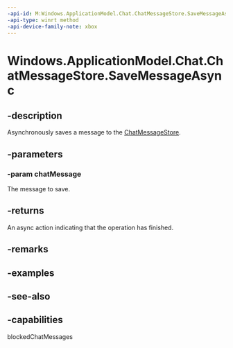 ```yaml
---
-api-id: M:Windows.ApplicationModel.Chat.ChatMessageStore.SaveMessageAsync(Windows.ApplicationModel.Chat.ChatMessage)
-api-type: winrt method
-api-device-family-note: xbox
---
```


<!-- Method syntax
public Windows.Foundation.IAsyncAction SaveMessageAsync(Windows.ApplicationModel.Chat.ChatMessage chatMessage)
-->

# Windows.ApplicationModel.Chat.ChatMessageStore.SaveMessageAsync

## -description
Asynchronously saves a message to the [ChatMessageStore](chatmessagestore.md).

## -parameters
### -param chatMessage
The message to save.

## -returns
An async action indicating that the operation has finished.

## -remarks

## -examples

## -see-also


## -capabilities
blockedChatMessages